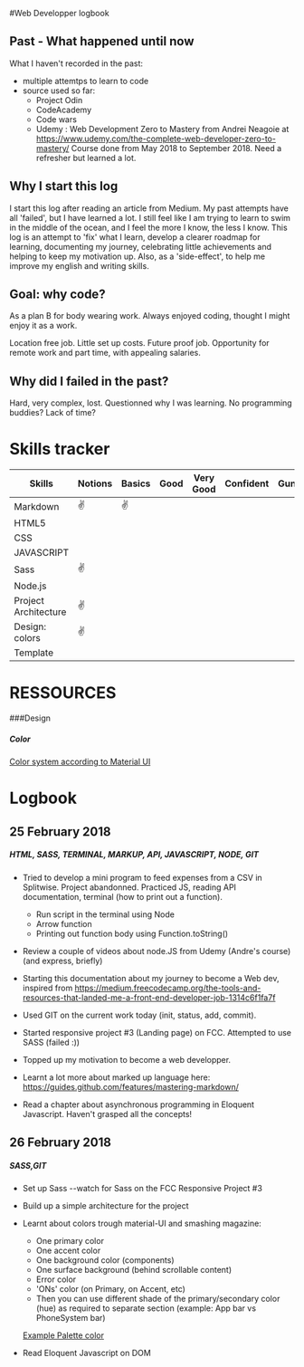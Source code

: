 #Web Developper logbook

## Past - What happened until now

What I haven't recorded in the past:
 - multiple attemtps to learn to code
 - source used so far:
 	- Project Odin
 	- CodeAcademy
 	- Code wars
 	- Udemy : Web Development Zero to Mastery from Andrei Neagoie at https://www.udemy.com/the-complete-web-developer-zero-to-mastery/
 	Course done from May 2018 to September 2018. Need a refresher but learned a lot.

## Why I start this log
I start this log after reading an article from Medium. 
My past attempts have all 'failed', but I have learned a lot.
I still feel like I am trying to learn to swim in the middle of the ocean, and I feel the more I know, the less I know.
This log is an attempt to 'fix' what I learn, develop a clearer roadmap for learning, documenting my journey, celebrating little achievements and helping to keep my motivation up.
Also, as a 'side-effect', to help me improve my english and writing skills.

## Goal: why code?
As a plan B for body wearing work.
Always enjoyed coding, thought I might enjoy it as a work.

Location free job.
Little set up costs.
Future proof job.
Opportunity for remote work and part time, with appealing salaries.


## Why did I failed in the past?
Hard, very complex, lost.
Questionned why I was learning.
No programming buddies?
Lack of time?

# Skills tracker

Skills | Notions | Basics | Good | Very Good | Confident | Gun |
-------|---------|--------|------|-----------|-----------|-----|
Markdown |:v:|:v:|||||
HTML5 |||||||
CSS |||||||
JAVASCRIPT |||||||
Sass |:v:||||||
Node.js |||||||
Project Architecture |:v:||||||
Design: colors |:v:||||||
Template |||||||

# RESSOURCES

###Design

##### Color

[Color system according to Material UI](https://material.io/design/color/#color-theme-creation)

# Logbook

## 25 February 2018
##### HTML, SASS, TERMINAL, MARKUP, API, JAVASCRIPT, NODE, GIT

* Tried to develop a mini program to feed expenses from a CSV in Splitwise. Project abandonned. Practiced JS, reading API documentation, terminal (how to print out a function).
	* Run script in the terminal using Node
	* Arrow function
	* Printing out function body using Function.toString()

* Review a couple of videos about node.JS from Udemy (Andre's course) (and express, briefly)

* Starting this documentation about my journey to become a Web dev, inspired from https://medium.freecodecamp.org/the-tools-and-resources-that-landed-me-a-front-end-developer-job-1314c6f1fa7f

* Used GIT on the current work today (init, status, add, commit).

* Started responsive project #3 (Landing page) on FCC. Attempted to use SASS (failed :))

* Topped up my motivation to become a web developper.

* Learnt a lot more about marked up language here: https://guides.github.com/features/mastering-markdown/

* Read a chapter about asynchronous programming in Eloquent Javascript. Haven't grasped all the concepts!

## 26 February 2018
##### SASS,GIT

* Set up Sass --watch for Sass on the FCC Responsive Project #3

* Build up a simple architecture for the project

* Learnt about colors trough material-UI and smashing magazine:
	* One primary color
	* One accent color
	* One background color (components)
	* One surface background (behind scrollable content)
	* Error color
	* 'ONs' color (on Primary, on Accent, etc)
	* Then you can use different shade of the primary/secondary color (hue) as required to separate section (example: App bar vs PhoneSystem bar)

	[Example Palette color](https://github.com/Aloysb/LearningTracker/blob/master/img/Colorpaletteexample.png)

* Read Eloquent Javascript on DOM



